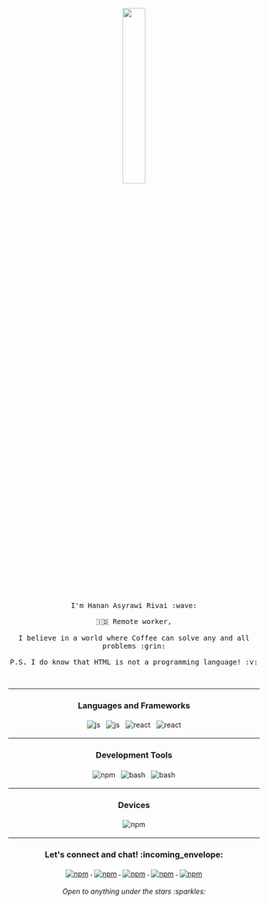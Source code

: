 <p align="center">
  <img src="https://media.giphy.com/media/MeJgB3yMMwIaHmKD4z/giphy.gif" width="30%">
  <br><br>
  <samp>
    I'm Hanan Asyrawi Rivai :wave:
    <br><br>
    🇮🇩 Remote worker, 
    <br><br>
    I believe in a world where Coffee can solve any and all problems :grin:
    <br><br>
    P.S. I do know that HTML is not a programming language! :v:
  </samp>
</p>

<br>

---

<h3 align="center">Languages and Frameworks</h3>

<p align="center">

  <!-- For more icons please follow  https://github.com/MikeCodesDotNET/ColoredBadges -->

  <img src="https://github.com/Quadrified/Quadrified/blob/master/assets/svg/dev/languages/js.svg" alt="js" style="vertical-align:top; margin:4px">
  <img src="https://github.com/Quadrified/Quadrified/blob/master/assets/svg/dev/languages/php.svg" alt="js" style="vertical-align:top; margin:4px">
  <img src="https://github.com/Quadrified/Quadrified/blob/master/assets/svg/dev/frameworks/vue.svg" alt="react" style="vertical-align:top; margin:4px">
  <img src="https://github.com/Quadrified/Quadrified/blob/master/assets/svg/dev/languages/python.svg" alt="react" style="vertical-align:top; margin:4px">

---

<h3 align="center">Development Tools</h3>


<p align="center">

  <!-- For more icons please follow  https://github.com/MikeCodesDotNET/ColoredBadges -->

  <img src="https://github.com/Quadrified/Quadrified/blob/master/assets/svg/dev/services/npm.svg" alt="npm" style="vertical-align:top; margin:4px">
  <img src="https://github.com/Quadrified/Quadrified/blob/master/assets/svg/dev/tools/jetbrains_phpstorm.svg" alt="bash" style="vertical-align:top; margin:4px">
  <img src="https://github.com/Quadrified/Quadrified/blob/master/assets/svg/dev/tools/jetbrains_webstorm.svg" alt="bash" style="vertical-align:top; margin:4px">

---

<h3 align="center">Devices</h3>

<p align="center">

  <!-- For more icons please follow  https://github.com/MikeCodesDotNET/ColoredBadges -->

  <img src="https://github.com/Quadrified/Quadrified/blob/master/assets/svg/devices/pc.svg" alt="npm" style="vertical-align:top; margin:4px">

---

</details>

<h3 align="center">Let's connect and chat! :incoming_envelope:</h3>

<p align="center">
  <a href="https://www.linkedin.com/in/quadrified">
    <img src="https://github.com/Quadrified/Quadrified/blob/master/assets/svg/social/linkedin.svg" alt="npm" style="vertical-align:top; margin:4px">
  </a>
  <a href="https://www.linkedin.com/in/quadrified">
    <img src="https://github.com/Quadrified/Quadrified/blob/master/assets/svg/social/stackoverflow.svg" alt="npm" style="vertical-align:top; margin:4px">
  </a>
  <a href="https://www.linkedin.com/in/quadrified">
    <img src="https://github.com/Quadrified/Quadrified/blob/master/assets/svg/social/telegram.svg" alt="npm" style="vertical-align:top; margin:4px">
  </a>
  <a href="https://www.linkedin.com/in/quadrified">
    <img src="https://github.com/Quadrified/Quadrified/blob/master/assets/svg/social/twitter.svg" alt="npm" style="vertical-align:top; margin:4px">
  </a>
  <a href="https://www.linkedin.com/in/quadrified">
    <img src="https://github.com/Quadrified/Quadrified/blob/master/assets/svg/social/whatsapp.svg" alt="npm" style="vertical-align:top; margin:4px">
  </a>
</p>

<p align="center">
  <i> Open to anything under the stars :sparkles: </i>
</p>
